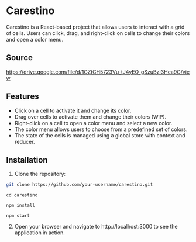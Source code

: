 # Carestino

Carestino is a React-based project that allows users to interact with a grid of cells. Users can click, drag, and right-click on cells to change their colors and open a color menu.

## Source
https://drive.google.com/file/d/1GZtCH5723Vu_tJ4yEO_gSzuBzI3Hea9G/view

## Features

- Click on a cell to activate it and change its color.
- Drag over cells to activate them and change their colors (WIP).
- Right-click on a cell to open a color menu and select a new color.
- The color menu allows users to choose from a predefined set of colors.
- The state of the cells is managed using a global store with context and reducer.

## Installation

1. Clone the repository:

```sh
git clone https://github.com/your-username/carestino.git
```
```
cd carestino
```
```
npm install
```
```
npm start
```

2. Open your browser and navigate to http://localhost:3000 to see the application in action.